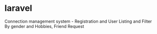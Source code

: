# laravel
Connection management system - Registration and User Listing and Filter By gender and Hobbies, Friend Request
